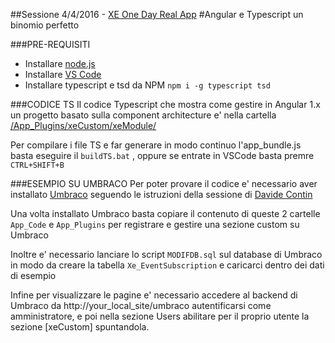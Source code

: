 ##Sessione 4/4/2016 - [XE One Day Real App](http://www.xedotnet.org/eventi/one-day-real-app) 
#Angular e Typescript un binomio perfetto

###PRE-REQUISITI
- Installare [node.js](https://nodejs.org/en/download/)
- Installare [VS Code](https://code.visualstudio.com/#alt-downloads)
- Installare typescript e tsd da NPM	`npm i -g typescript tsd`

###CODICE TS
Il codice Typescript che mostra come gestire in Angular 1.x un progetto basato sulla 
component architecture e' nella cartella	[/App_Plugins/xeCustom/xeModule/](App_Plugins/xeCustom/xeModule)

Per compilare i file TS e far generare in modo continuo l'app_bundle.js basta eseguire
il 	`buildTS.bat`	, oppure se entrate in VSCode basta premre `CTRL+SHIFT+B`

###ESEMPIO SU UMBRACO
Per poter provare il codice e' necessario aver installato [Umbraco](https://umbraco.com/download) 
seguendo le istruzioni della sessione di [Davide Contin](http://www.xedotnet.org/eventi/one-day-real-app)

Una volta installato Umbraco basta copiare il contenuto di queste 2 cartelle 
`App_Code` e `App_Plugins` per registrare e gestire una sezione custom su Umbraco

Inoltre e' necessario lanciare lo script `MODIFDB.sql` sul database di Umbraco in
modo da creare la tabella `Xe_EventSubscription` e caricarci dentro dei dati di esempio

Infine per visualizzare le pagine e' necessario accedere al backend di Umbraco da
http://your_local_site/umbraco autentificarsi come amministratore, e poi nella sezione
Users abilitare per il proprio utente la sezione [xeCustom] spuntandola.
